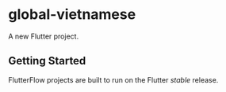 # global-vietnamese

A new Flutter project.

## Getting Started

FlutterFlow projects are built to run on the Flutter _stable_ release.
